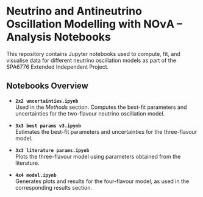 # Neutrino and Antineutrino Oscillation Modelling with NOνA – Analysis Notebooks

This repository contains Jupyter notebooks used to compute, fit, and visualise data for different neutrino oscillation models as part of the SPA6776 Extended Independent Project.

## Notebooks Overview

- **`2x2 uncertainties.ipynb`**  
  Used in the *Methods* section. Computes the best-fit parameters and uncertainties for the two-flavour neutrino oscillation model.

- **`3x3 best params v3.ipynb`**  
  Estimates the best-fit parameters and uncertainties for the three-flavour model.

- **`3x3 literature params.ipynb`**  
  Plots the three-flavour model using parameters obtained from the literature.

- **`4x4 model.ipynb`**  
  Generates plots and results for the four-flavour model, as used in the corresponding results section.
